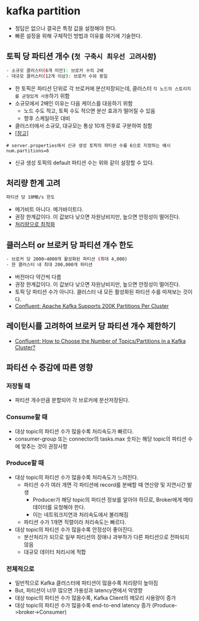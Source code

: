 # kafka partition

- 정답은 없으나 결국은 특정 값을 설정해야 한다.
- 빠른 설정을 위해 구체적인 방법과 이유를 여기에 기술한다.

## 토픽 당 파티션 개수 (`첫 구축시 최우선 고려사항`)

```sh
- 소규모 클러스터(6개 미만): 브로커 수의 2배
- 대규모 클러스터(12개 이상): 브로커 수와 동일
```

- 한 토픽은 파티션 단위로 각 브로커에 분산저장되는데, 클러스터 `각 노드의 스토리지를 균형있게 사용`하기 위함
- 소규모에서 2배인 이유는 다음 케이스를 대응하기 위함
  - 노드 수도 적고, 토픽 수도 적으면 분산 효과가 떨어질 수 있음
  - 향후 스케일아웃 대비
- 클러스터에서 소규모, 대규모는 통상 10개 전후로 구분하여 칭함
- [[참고]](https://dev.to/jeden/notes-on-kafka-partition-count-and-replication-factor-5dck)

```server.properties
# server.properties에서 신규 생성 토픽의 파티션 수를 6으로 지정하는 예시
num.partitions=6
```

- 신규 생성 토픽의 default 파티션 수는 위와 같이 설정할 수 있다.

## 처리량 한계 고려

```sh
파티션 당 10MB/s 한도
```

- 메가비트 아니다. 메가바이트다.
- 권장 한계값이다. 이 값보다 낮으면 자원낭비지만, 높으면 안정성이 떨어진다.
- [처리량으로 최적화](https://dattell.com/data-architecture-blog/kafka-optimization-how-many-partitions-are-needed/)

## 클러스터 or 브로커 당 파티션 개수 한도

```sh
- 브로커 당 2000~4000개 활성화된 파티션 (최대 4,000)
- 한 클러스터 내 최대 200,000개 파티션
```

- 버전마다 약간씩 다름
- 권장 한계값이다. 이 값보다 낮으면 자원낭비지만, 높으면 안정성이 떨어진다.
- 토픽 당 파티션 수가 아니다. 클러스터 내 모든 활성화된 파티션 수를 따져보는 것이다.
- [Confluent: Apache Kafka Supports 200K Partitions Per Cluster](https://www.confluent.io/blog/apache-kafka-supports-200k-partitions-per-cluster/)

## 레이턴시를 고려하여 브로커 당 파티션 개수 제한하기

- [Confluent: How to Choose the Number of Topics/Partitions in a Kafka Cluster?](https://www.confluent.io/blog/how-choose-number-topics-partitions-kafka-cluster/)

## 파티션 수 증감에 따른 영향

### 저장될 때

- 파티션 개수만큼 분할되어 각 브로커에 분산저장된다.

### Consume할 때

- 대상 topic의 파티션 수가 많을수록 처리속도가 빠르다.
- consumer-group 또는 connector의 tasks.max 숫자는 해당 topic의 파티션 수에 맞추는 것이 권장사항

### Produce할 때

- 대상 topic의 파티션 수가 많을수록 처리속도가 느려진다.
  - 파티션 수가 여러 개면 각 파티션에 record를 분배할 때 연산량 및 지연시간 발생
    - Producer가 해당 topic의 파티션 정보를 알아야 하므로, Broker에게 메타데이터를 요청해야 한다.
    - 이는 네트워크지연과 처리속도에서 불리해짐
  - 파티션 수가 1개면 직렬이라 처리속도는 빠르다.
- 대상 topic의 파티션 수가 많을수록 안정성이 좋아진다.
  - 분산처리가 되므로 일부 파티션의 장애나 과부하가 다른 파티션으로 전파되지 않음
  - 대규모 데이터 처리시에 적합

### 전체적으로

- 일반적으로 Kafka 클러스터에 파티션이 많을수록 처리량이 높아짐
- But, 파티션이 너무 많으면 가용성과 latency면에서 악영향
- 대상 topic의 파티션 수가 많을수록, Kafka Client의 메모리 사용량이 증가
- 대상 topic의 파티션 수가 많을수록 end-to-end latency 증가 (Produce->broker->Consumer)
